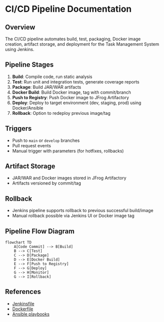 # CI/CD Pipeline Documentation

## Overview
The CI/CD pipeline automates build, test, packaging, Docker image creation, artifact storage, and deployment for the Task Management System using Jenkins.

## Pipeline Stages
1. **Build**: Compile code, run static analysis
2. **Test**: Run unit and integration tests, generate coverage reports
3. **Package**: Build JAR/WAR artifacts
4. **Docker Build**: Build Docker image, tag with commit/branch
5. **Push to Registry**: Push Docker image to JFrog Artifactory
6. **Deploy**: Deploy to target environment (dev, staging, prod) using Docker/Ansible
7. **Rollback**: Option to redeploy previous image/tag

## Triggers
- Push to `main` or `develop` branches
- Pull request events
- Manual trigger with parameters (for hotfixes, rollbacks)

## Artifact Storage
- JAR/WAR and Docker images stored in JFrog Artifactory
- Artifacts versioned by commit/tag

## Rollback
- Jenkins pipeline supports rollback to previous successful build/image
- Manual rollback possible via Jenkins UI or Docker image tag

## Pipeline Flow Diagram
```mermaid
flowchart TD
    A[Code Commit] --> B[Build]
    B --> C[Test]
    C --> D[Package]
    D --> E[Docker Build]
    E --> F[Push to Registry]
    F --> G[Deploy]
    G --> H[Monitor]
    G --> I[Rollback]
```

## References
- [Jenkinsfile](../jenkins/Jenkinsfile)
- [Dockerfile](../docker/Dockerfile)
- [Ansible playbooks](../ansible/playbooks/) 